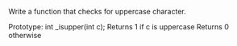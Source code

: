 Write a function that checks for uppercase character.

Prototype: int _isupper(int c);
Returns 1 if c is uppercase
Returns 0 otherwise
